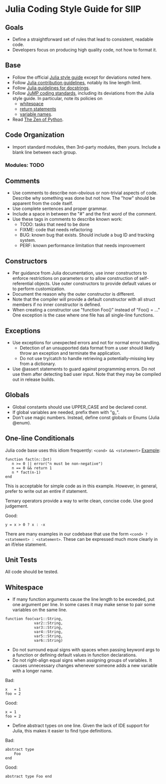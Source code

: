 # Julia Coding Style Guide for SIIP

## Goals

* Define a straightforward set of rules that lead to consistent, readable
code.
* Developers focus on producing high quality code, not how to format it.

## Base

* Follow the official
[Julia style guide](https://docs.julialang.org/en/v1/manual/style-guide/index.html)
except for deviations noted here.
* Follow [Julia contribution guidelines](https://github.com/JuliaLang/julia/blob/master/CONTRIBUTING.md#general-formatting-guidelines-for-julia-code-contributions), notably its line length
limit.
* Follow [Julia guidelines for docstrings](https://docs.julialang.org/en/v1/manual/documentation/index.html).
* Follow [JuMP coding standards](http://www.juliaopt.org/JuMP.jl/dev/style),
including its deviations from the Julia style guide.  In particular, note its policies on
  * [whitespace](http://www.juliaopt.org/JuMP.jl/dev/style/#Whitespace-1)
  * [return statements](http://www.juliaopt.org/JuMP.jl/dev/style/#Return-statements-1)
  * [variable names](http://www.juliaopt.org/JuMP.jl/dev/style/#Use-of-underscores-within-names-1).
* Read [The Zen of Python](https://www.python.org/dev/peps/pep-0020).

## Code Organization

* Import standard modules, then 3rd-party modules, then yours. Include a blank
line between each group.

### Modules:  TODO

## Comments

* Use comments to describe non-obvious or non-trivial aspects of code.
Describe why something was done but not how.  The "how" should be apparent from
the code itself.
* Use complete sentences and proper grammar.
* Include a space in between the "#" and the first word of the comment.
* Use these tags in comments to describe known work:
  * TODO:  tasks that need to be done
  * FIXME:  code that needs refactoring
  * BUG:  known bug that exists. Should include a bug ID and tracking system.
  * PERF:  known performance limitation that needs improvement

## Constructors

* Per guidance from Julia documentation, use inner constructors to enforce
restrictions on parameters or to allow construction of self-referential
objects.
Use outer constructors to provide default values or to perform customization.
* Document the reason why the outer constructor is different.
* Note that the compiler will provide a default constructor with all struct
members if no inner constructor is defined.
* When creating a constructor use "function Foo()" instead of "Foo() = ..."
One exception is the case where one file has all single-line functions.

## Exceptions

* Use exceptions for unexpected errors and not for normal error handling.
  * Detection of an unsupported data format from a user should likely throw
an exception and terminate the application.
  * Do not use try/catch to handle retrieving a potentially-missing key from a
dictionary.
* Use @assert statements to guard against programming errors. Do not use them
after detecting bad user input. Note that they may be compiled out in release
builds.

## Globals

* Global constants should use UPPER_CASE and be declared const.
* If global variables are needed, prefix them with "g_".
* Don't use magic numbers. Instead, define const globals or Enums (Julia
@enum).

## One-line Conditionals

Julia code base uses this idiom frequently:  ```<cond> && <statement>```
[Example](https://docs.julialang.org/en/v1.0/manual/control-flow/#Short-Circuit-Evaluation-1):
>
    function fact(n::Int)
       n >= 0 || error("n must be non-negative")
       n == 0 && return 1
       n * fact(n-1)
    end

This is acceptable for simple code as in this example. However, in general,
prefer to write out an entire if statement.

Ternary operators provide a way to write clean, concise code.  Use good
judgement.

Good:
>
    y = x > 0 ? x : -x

There are many examples in our codebase that use the form ```<cond> ?
<statement> : <statement>```.  These can be expressed much more clearly in an
if/else statement.

## Unit Tests

All code should be tested.

## Whitespace

* If many function arguments cause the line length to be exceeded, put one
argument per line. In some cases it may make sense to pair some variables on
the same line.
>
    function foo(var1::String,
                 var2::String,
                 var3::String,
                 var4::String,
                 var5::String,
                 var6::String)

* Do not surround equal signs with spaces when passing keyword args to a
function or defining default values in function declarations.
* Do not right-align equal signs when assigning groups of variables. It causes
unnecessary changes whenever someone adds a new variable with a longer name.

Bad:
>
    x   = 1
    foo = 2

Good:
>
    x = 1
    foo = 2

* Define abstract types on one line. Given the lack of IDE support for Julia,
this makes it easier to find type definitions.

Bad:
>
    abstract type
        Foo
    end

Good:
>
    abstract type Foo end

